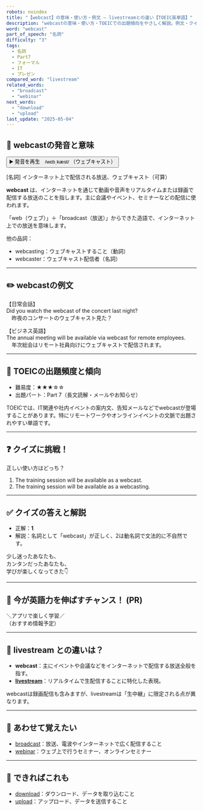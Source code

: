 ```yaml
---
robots: noindex
title: "【webcast】の意味・使い方・例文 ― livestreamとの違い【TOEIC英単語】"
description: "webcastの意味・使い方・TOEICでの出題傾向をやさしく解説。例文・クイズ付きでlivestreamとの違いもわかりやすく学べます。"
word: "webcast"
part_of_speech: "名詞"
difficulty: "3"
tags:
  - 名詞
  - Part7
  - フォーマル
  - IT
  - プレゼン
compared_word: "livestream"
related_words:
  - "broadcast"
  - "webinar"
next_words:
  - "download"
  - "upload"
last_update: "2025-05-04"
---
```


## 🔰 webcastの発音と意味

<button class="play-audio" onclick="playTTS('webcast')">
  <span class="play-audio-main">
    ▶️ 発音を再生　/wɛbˌkæst/
  </span>
  <span class="play-audio-sub">
    （ウェブキャスト）
  </span>
</button>

[名詞] インターネット上で配信される放送、ウェブキャスト（可算）

**webcast** は、インターネットを通じて動画や音声をリアルタイムまたは録画で配信する放送のことを指します。主に会議やイベント、セミナーなどの配信に使われます。

「web（ウェブ）」＋「broadcast（放送）」からできた造語で、インターネット上での放送を意味します。

他の品詞：  
- webcasting：ウェブキャストすること（動詞）
- webcaster：ウェブキャスト配信者（名詞）

---

## ✏️ webcastの例文

【日常会話】  
Did you watch the webcast of the concert last night?  
　昨夜のコンサートのウェブキャスト見た？

【ビジネス英語】  
The annual meeting will be available via webcast for remote employees.  
　年次総会はリモート社員向けにウェブキャストで配信されます。

---

## 🎯 TOEICの出題頻度と傾向

- 難易度：★★★☆☆
- 出題パート：Part 7（長文読解・メールやお知らせ）

TOEICでは、IT関連や社内イベントの案内文、告知メールなどでwebcastが登場することがあります。特にリモートワークやオンラインイベントの文脈で出題されやすい単語です。

---

## ❓ クイズに挑戦！

正しい使い方はどっち？

1. The training session will be available as a webcast.  
2. The training session will be available as a webcasting.

---

## ✅ クイズの答えと解説

- 正解：**1**
- 解説：名詞として「webcast」が正しく、2は動名詞で文法的に不自然です。

少し迷ったあなたも、  
カンタンだったあなたも、  
学びが楽しくなってきた👇️

---

## 🚀 今が英語力を伸ばすチャンス！ (PR)

<div class="info-center">
＼アプリで楽しく学習／<br>  
（おすすめ情報予定）
</div>

---

## 🤔  livestream との違いは？

- **webcast**：主にイベントや会議などをインターネットで配信する放送全般を指す。
- **[livestream](/livestream)**：リアルタイムで生配信することに特化した表現。

webcastは録画配信も含みますが、livestreamは「生中継」に限定される点が異なります。

---

## 🧩 あわせて覚えたい

- [broadcast](/broadcast)：放送、電波やインターネットで広く配信すること
- [webinar](/webinar)：ウェブ上で行うセミナー、オンラインセミナー

---

## 📖 できればこれも

- [download](/download)：ダウンロード、データを取り込むこと
- [upload](/upload)：アップロード、データを送信すること

<!-- cvid: aid43_bid16 -->
